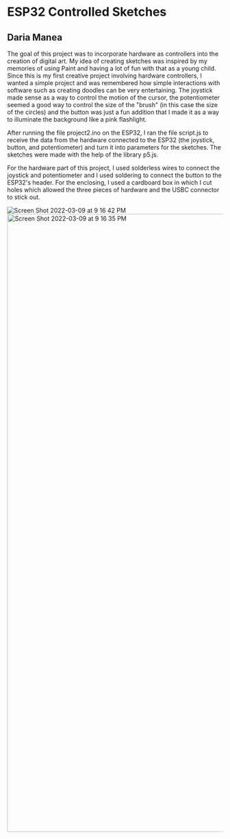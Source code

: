 
# ESP32 Controlled Sketches

## Daria Manea

The goal of this project was to incorporate hardware as controllers into the creation of digital art. My idea of creating sketches was inspired by my memories of using Paint and having a lot of fun with that as a young child. Since this is my first creative project involving hardware controllers, I wanted a simple project and was remembered how simple interactions with software such as creating doodles can be very entertaining. The joystick made sense as a way to control the motion of the cursor, the potentiometer seemed a good way to control the size of the "brush" (in this case the size of the circles) and the button was just a fun addition that I made it as a way to illuminate the background like a pink flashlight. 

 After running the file project2.ino on the ESP32, I ran the file script.js to receive the data from the hardware connected to the ESP32 (the joystick, button, and potentiometer) and turn it into parameters for the sketches. The sketches were made with the help of the library p5.js. 

 For the hardware part of this project, I used solderless wires to connect the joystick and potentiometer and I used soldering to connect the button to the ESP32's header. For the enclosing, I used a cardboard box in which I cut holes which allowed the three pieces of hardware and the USBC connector to stick out. 

 ![Screen Shot 2022-03-09 at 9 16 42 PM](https://user-images.githubusercontent.com/44726789/157576768-2820834f-b31c-4030-a310-ad869dba5998.png)
<img width="1440" alt="Screen Shot 2022-03-09 at 9 16 35 PM" src="https://user-images.githubusercontent.com/44726789/157576781-20bd8d3a-fc03-4d1c-b329-3add774a99bd.png">
